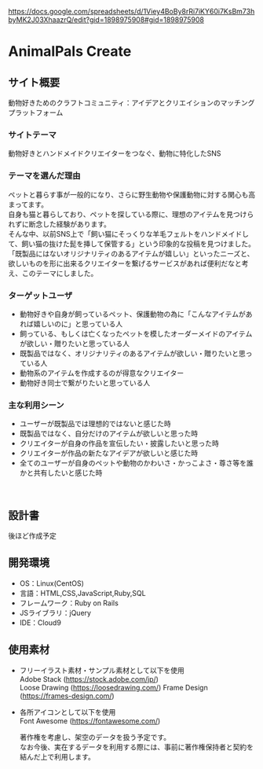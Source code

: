 <!--実装機能リストURL-->
https://docs.google.com/spreadsheets/d/1Viey4BoBy8rRi7iKY60i7KsBm73hbyMK2J03XhaazrQ/edit?gid=1898975908#gid=1898975908

# AnimalPals Create

## サイト概要
動物好きためのクラフトコミュニティ：アイデアとクリエイションのマッチングプラットフォーム
### サイトテーマ
動物好きとハンドメイドクリエイターをつなぐ、動物に特化したSNS
​
### テーマを選んだ理由
ペットと暮らす事が一般的になり、さらに野生動物や保護動物に対する関心も高まってます。<br/>
自身も猫と暮らしており、ペットを探している際に、理想のアイテムを見つけられずに断念した経験があります。<br/>
そんな中、以前SNS上で「飼い猫にそっくりな羊毛フェルトをハンドメイドして、飼い猫の抜けた髭を挿して保管する」という印象的な投稿を見つけました。<br/>
「既製品にはないオリジナリティのあるアイテムが嬉しい」といったニーズと、欲しいものを形に出来るクリエイターを繋げるサービスがあれば便利だなと考え、このテーマにしました。

### ターゲットユーザ
- 動物好きや自身が飼っているペット、保護動物の為に「こんなアイテムがあれば嬉しいのに」と思っている人
- 飼っている、もしくは亡くなったペットを模したオーダーメイドのアイテムが欲しい・贈りたいと思っている人
- 既製品ではなく、オリジナリティのあるアイテムが欲しい・贈りたいと思っている人
- 動物系のアイテムを作成するのが得意なクリエイター
- 動物好き同士で繋がりたいと思っている人
​
### 主な利用シーン
- ユーザーが既製品では理想的ではないと感じた時
- 既製品ではなく、自分だけのアイテムが欲しいと思った時
- クリエイターが自身の作品を宣伝したい・披露したいと思った時
- クリエイターが作品の新たなアイデアが欲しいと感じた時
- 全てのユーザーが自身のペットや動物のかわいさ・かっこよさ・尊さ等を誰かと共有したいと感じた時

​
## 設計書
後ほど作成予定
​
## 開発環境
- OS：Linux(CentOS)
- 言語：HTML,CSS,JavaScript,Ruby,SQL
- フレームワーク：Ruby on Rails
- JSライブラリ：jQuery
- IDE：Cloud9
​
## 使用素材
- フリーイラスト素材・サンプル素材として以下を使用<br/>
    Adobe Stack (https://stock.adobe.com/jp/)<br/>
    Loose Drawing (https://loosedrawing.com/)
    Frame Design (https://frames-design.com/)
- 各所アイコンとして以下を使用<br/>
    Font Awesome (https://fontawesome.com/)

    著作権を考慮し、架空のデータを扱う予定です。<br/>
    なお今後、実在するデータを利用する際には、事前に著作権保持者と契約を結んだ上で利用します。